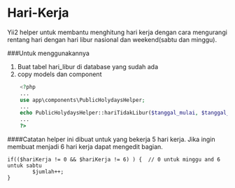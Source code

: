 # Hari-Kerja
Yii2 helper untuk membantu menghitung hari kerja dengan cara mengurangi rentang hari dengan hari libur nasional dan weekend(sabtu dan minggu).

###Untuk menggunakannya
1. Buat tabel hari_libur di database yang sudah ada
1. copy models dan component

```php
    <?php   
    ...
    use app\components\PublicHolydaysHelper;
    ...
    echo PublicHolydaysHelper::hariTidakLibur($tanggal_mulai, $tanggal_akhir);
    ...
    ?>
```


####Catatan
helper ini dibuat untuk yang bekerja 5 hari kerja. Jika ingin membuat menjadi 6 hari kerja dapat mengedit bagian.

    if(($hariKerja != 0 && $hariKerja != 6) ) {  // 0 untuk minggu and 6 untuk sabtu
    		$jumlah++;  
    }
